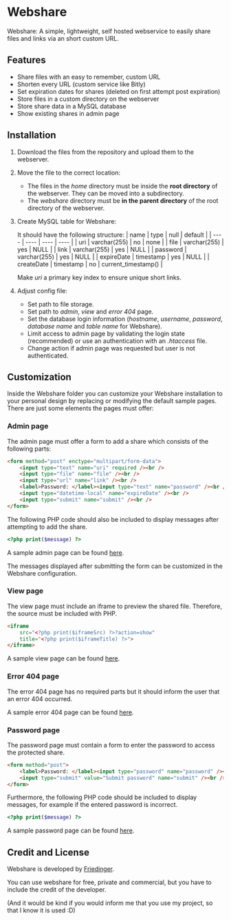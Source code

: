 # Webshare

Webshare: A simple, lightweight, self hosted webservice to easily share files and links via an short custom URL.

## Features

-   Share files with an easy to remember, custom URL
-   Shorten every URL (custom service like Bitly)
-   Set expiration dates for shares (deleted on first attempt post expiration)
-   Store files in a custom directory on the webserver
-   Store share data in a MySQL database
-   Show existing shares in admin page

## Installation

1. Download the files from the repository and upload them to the webserver.
2. Move the file to the correct location:
    - The files in the _home_ directory must be inside the **root directory** of the webserver. They can be moved into a subdirectory.
    - The _webshare_ directory must be **in the parent directory** of the root directory of the webserver.
3. Create MySQL table for Webshare:

    It should have the following structure:
    | name | type | null | default |
    | ---- | ---- | ---- | ---- |
    | uri | varchar(255) | no | none |
    | file | varchar(255) | yes | NULL |
    | link | varchar(255) | yes | NULL |
    | password | varchar(255) | yes | NULL |
    | expireDate | timestamp | yes | NULL |
    | createDate | timestamp | no | current_timestamp() |

    Make _uri_ a primary key index to ensure unique short links.

4. Adjust config file:
    - Set path to file storage.
    - Set path to _admin_, _view_ and _error 404_ page.
    - Set the database login information (_hostname_, _username_, _password_, _database name_ and _table name_ for Webshare).
    - Limit access to admin page by validating the login state (recommended) or use an authentication with an _.htaccess_ file.
    - Change action if admin page was requested but user is not authenticated.

## Customization

Inside the Webshare folder you can customize your Webshare installation to your personal design by replacing or modifying the default sample pages. There are just some elements the pages must offer:

### Admin page

The admin page must offer a form to add a share which consists of the following parts:

```html
<form method="post" enctype="multipart/form-data">
	<input type="text" name="uri" required /><br />
	<input type="file" name="file" /><br />
	<input type="url" name="link" /><br />
	<label>Password: </label><input type="text" name="password" /><br />
	<input type="datetime-local" name="expireDate" /><br />
	<input type="submit" name="submit" /><br />
</form>
```

The following PHP code should also be included to display messages after attempting to add the share.

```php
<?php print($message) ?>
```

A sample admin page can be found [here](/webshare/adminPage_sample.php).

The messages displayed after submitting the form can be customized in the Webshare configuration.

### View page

The view page must include an iframe to preview the shared file. Therefore, the source must be included with PHP.

```html
<iframe
	src="<?php print($iframeSrc) ?>?action=show"
	title="<?php print($iframeTitle) ?>">
</iframe>
```

A sample view page can be found [here](/webshare/viewPage_sample.php).

### Error 404 page

The error 404 page has no required parts but it should inform the user that an error 404 occurred.

A sample error 404 page can be found [here](/webshare/404Page_sample.php).

### Password page

The password page must contain a form to enter the password to access the protected share.

```html
<form method="post">
	<label>Password: </label><input type="password" name="password" /><br />
	<input type="submit" value="Submit password" name="submit" /><br />
</form>
```

Furthermore, the following PHP code should be included to display messages, for example if the entered password is incorrect.

```php
<?php print($message) ?>
```

A sample password page can be found [here](/webshare/passwordPage_sample.php).

## Credit and License

Webshare is developed by [Friedinger](https://friedinger.org "friedinger.org").

You can use webshare for free, private and commercial, but you have to include the credit of the developer.

(And it would be kind if you would inform me that you use my project, so that I know it is used :D)
